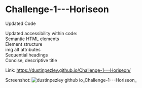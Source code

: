 # Challenge-1---Horiseon
Updated Code

Updated accessibility within code: <br />
  Semantic HTML elements <br />
  Element structure <br />
  img alt attributes <br />
  Sequential headings <br />
  Concise, descriptive title

Link: https://dustinpezley.github.io/Challenge-1---Horiseon/

Screenshot:
![dustinpezley github io_Challenge-1---Horiseon_](https://user-images.githubusercontent.com/103615812/166175894-17b073fc-008b-4f5c-8d34-51885363ac68.png)

